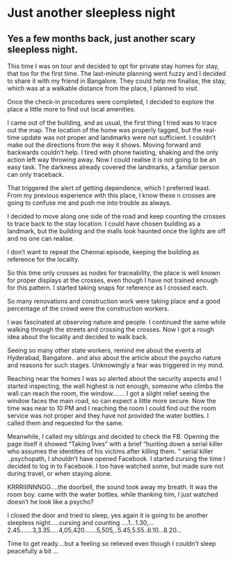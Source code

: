 # Just another sleepless night 


## Yes a few months back, just another scary sleepless night.
  This time I was on tour and decided to opt for private stay homes for stay, that too for the first time. The last-minute planning went fuzzy and I decided to share it with my friend in Bangalore. They could help me finalise, the stay, which was at a walkable distance from the place, I planned to visit.
  
  Once the check-in procedures were completed, I decided to explore the place a little more to find out local amenities.
  
  I came out of the building, and as usual, the first thing I tried was to trace out the map. The location of the home was properly tagged, but the real-time update was not proper and landmarks were not sufficient. I couldn’t make out the directions from the way it shows. Moving forward and backwards couldn’t help. I tired with phone twisting, shaking and the only action left way throwing away. Now I could realise it is not going to be an easy task. The darkness already covered the landmarks, a familiar person can only traceback.
  
  That triggered the alert of getting dependence, which I preferred least. From my previous experience with this place, I know these n crosses are going to confuse me and push me into trouble as always.
  
  I decided to move along one side of the road and keep counting the crosses to trace back to the stay location. I could have chosen building as a landmark, but the building and the malls look haunted once the lights are off and no one can realise.
  
  I don’t want to repeat the Chennai episode, keeping the building as reference for the locality.
  
  So this time only crosses as nodes for traceability, the place is well known for proper displays at the crosses, even though I have not trained enough for this pattern. I started taking snaps for reference as I crossed each.
    
  So many renovations and construction work were taking place and a good percentage of the crowd were the construction workers.
  
  I was fascinated at observing nature and people. I continued the same while walking through the streets and crossing the crosses. Now I got a rough idea about the locality and decided to walk back.
  
  Seeing so many other state workers, remind me about the events at Hyderabad, Bangalore.. and also about the article about the psycho nature and reasons for such stages. Unknowingly a fear was triggered in my mind.
  
  Reaching near the homes I was so alerted about the security aspects and I started inspecting, the wall highest is not enough, someone who climbs the wall can reach the room, the window……. I got a slight relief seeing the window faces the main road, so can expect a little more secure.
Now the time was near to 10 PM and I reaching the room I could find out the room service was not proper and they have not provided the water bottles. I called them and requested for the same.

  Meanwhile, I called my siblings and decided to check the FB. Opening the page itself it showed “Taking lives” with a brief “hunting down a serial killer who assumes the identities of his victims after killing them. ” serial killer ..psychopath, I shouldn’t have opened Facebook. I started cursing the time I decided to log in to Facebook. I too have watched some, but made sure not during travel, or when staying alone.
  
  KRRRIIINNNGG….the doorbell, the sound took away my breath. It was the room boy. came with the water bottles. while thanking him, I just watched doesn’t he look like a psycho?

  I closed the door and tried to sleep, yes again it is going to be another sleepless night…..cursing and counting ….1…1.30,…2.45…….3,3.35…..4,05,420…….5,505,..5.45,5.55..6.10…8.20…
    
  Time to get ready….but a feeling so relieved even though I couldn’t sleep peacefully a bit …


